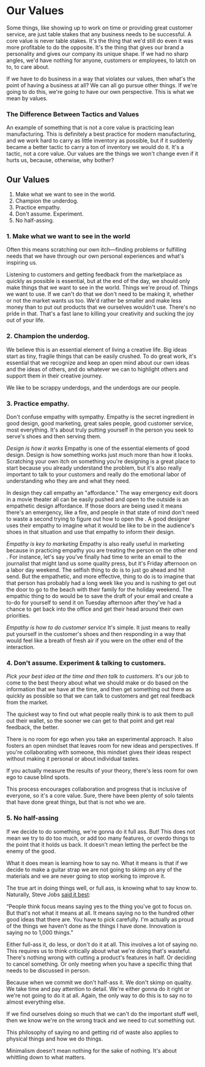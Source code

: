 # Our Values

Some things, like showing up to work on time or providing great customer service, are just table stakes that any business needs to be successful. A core value is never table stakes. It's the thing that we'd still do even it was more profitable to do the opposite. It's the thing that gives our brand a personality and gives our company its unique shape. If we had no sharp angles, we'd have nothing for anyone, customers or employees, to latch on to, to care about.

If we have to do business in a way that violates our values, then what's the point of having a business at all? We can all go pursue other things. If we're going to do this, we're going to have our own perspective. This is what we mean by values.

### The Difference Between Tactics and Values
An example of something that is not a core value is practicing lean manufacturing. This is definitely a best practice for modern manufacturing, and we work hard to carry as little inventory as possible, but if it suddenly became a better tactic to carry a ton of inventory we would do it. It's a tactic, not a core value. Our values are the things we won't change even if it hurts us, because, otherwise, why bother?

## Our Values

1. Make what we want to see in the world.
2. Champion the underdog.
3. Practice empathy.
4. Don't assume. Experiment.
5. No half-assing.

### 1. Make what we want to see in the world
Often this means scratching our own itch—finding problems or fulfilling needs that we have through our own personal experiences and what's inspiring us.

Listening to customers and getting feedback from the marketplace as quickly as possible is essential, but at the end of the day, we should only make things that we want to see in the world. Things we're proud of. Things we want to use. If we can't do that we don't need to be making it, whether or not the market wants us too. We'd rather be smaller and make less money than to put out products that we ourselves wouldn't use. There's no pride in that. That's a fast lane to killing your creativity and sucking the joy out of your life.

### 2. Champion the underdog.
We believe this is an essential element of living a creative life. Big ideas start as tiny, fragile things that can be easily crushed. To do great work, it's essential that we recognize and keep an open mind about our own ideas and the ideas of others, and do whatever we can to highlight others and support them in their creative journey.

We like to be scrappy underdogs, and the underdogs are our people.

### 3. Practice empathy.
Don't confuse empathy with sympathy. Empathy is the secret ingredient in good design, good marketing, great sales people, good customer service, most everything. It's about truly putting yourself in the person you seek to serve's shoes and then serving them.

_Design is how it works_
Empathy is one of the essential elements of good design. Design is how something works just much more than how it looks. Scratching your own itch on something you're designing is a great place to start because you already understand the problem, but it's also really important to talk to your customers and really do the emotional labor of understanding who they are and what they need.

In design they call empathy an "affordance." The way emergency exit doors in a movie theater all can be easily pushed and open to the outside is an empathetic design affordance. If those doors are being used it means there's an emergency, like a fire, and people in that state of mind don't need to waste a second trying to figure out how to open the . A good designer uses their empathy to imagine what it would be like to be in the audience's shoes in that situation and use that empathy to inform their design.

_Empathy is key to marketing_
Empathy is also really useful in marketing because in practicing empathy you are treating the person on the other end . For instance, let's say you've finally had time to write an email to the journalist that might land us some quality press, but it's Friday afternoon on a labor day weekend. The selfish thing to do is to just go ahead and hit send. But the empathetic, and more effective, thing to do is to imagine that that person has probably had a long week like you and is rushing to get out the door to go to the beach with their family for the holiday weekend. The empathic thing to do would be to save the draft of your email and create a to-do for yourself to send it on Tuesday afternoon after they've had a chance to get back into the office and get their head around their own priorities.

_Empathy is how to do customer service_
It's simple. It just means to really put yourself in the customer's shoes and then responding in a way that would feel like a breath of fresh air if you were on the other end of the interaction.

### 4. Don't assume. Experiment & talking to customers.
_Pick your best idea at the time and then talk to customers._
It's our job to come to the best theory about what we should make or do based on the information that we have at the time, and then get something out there as quickly as possible so that we can talk to customers and get real feedback from the market.

The quickest way to find out what people really think is to ask them to pull out their wallet, so the sooner we can get to that point and get real feedback, the better.

There is no room for ego when you take an experimental approach. It also fosters an open mindset that leaves room for new ideas and perspectives. If you're collaborating with someone, this mindset gives their ideas respect without making it personal or about individual tastes.

If you actually measure the results of your theory, there's less room for own  ego to cause blind spots.

This process encourages collaboration and progress that is inclusive of everyone, so it's a core value. Sure, there have been plenty of solo talents that have done great things, but that is not who we are.

### 5. No half-assing
If we decide to do something, we're gonna do it full ass. But! This does not mean we try to do too much, or add too many features, or overdo things to the point that it holds us back. It doesn't mean letting the perfect be the enemy of the good.

What it does mean is learning how to say no. What it means is that if we decide to make a guitar strap we are not going to skimp on any of the materials and we are never going to stop working to improve it.

The true art in doing things well, or full ass, is knowing what to say know to. Naturally, Steve Jobs [said it best](https://www.goodreads.com/quotes/629613-people-think-focus-means-saying-yes-to-the-thing-you-ve):

“People think focus means saying yes to the thing you've got to focus on. But that's not what it means at all. It means saying no to the hundred other good ideas that there are. You have to pick carefully. I'm actually as proud of the things we haven't done as the things I have done. Innovation is saying no to 1,000 things.”

Either full-ass it, do less, or don't do it at all. This involves a lot of saying no. This requires us to think critically about what we're doing that's wasteful. There's nothing wrong with cutting a product's features in half. Or deciding to cancel something. Or only meeting when you have a specific thing that needs to be discussed in person.

Because when we commit we don't half-ass it. We don't skimp on quality. We take time and pay attention to detail. We're either gonna do it right or we're not going to do it at all. Again, the only way to do this is to say no to almost everything else.

If we find ourselves doing so much that we can't do the important stuff well, then we know we're on the wrong track and we need to cut something out.

This philosophy of saying no and getting rid of waste also applies to physical things and how we do things.

Minimalism doesn't mean nothing for the sake of nothing. It's about whittling down to what matters.
